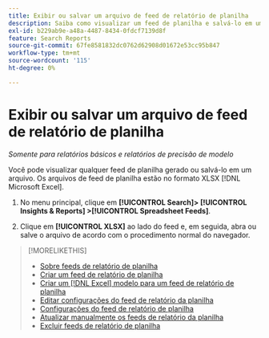 ```yaml
---
title: Exibir ou salvar um arquivo de feed de relatório de planilha
description: Saiba como visualizar um feed de planilha e salvá-lo em um arquivo.
exl-id: b229ab9e-a48a-4487-8434-0fdcf7139d8f
feature: Search Reports
source-git-commit: 67fe8581832dc0762d62908d01672e53cc95b847
workflow-type: tm+mt
source-wordcount: '115'
ht-degree: 0%

---
```


# Exibir ou salvar um arquivo de feed de relatório de planilha

*Somente para relatórios básicos e relatórios de precisão de modelo*

Você pode visualizar qualquer feed de planilha gerado ou salvá-lo em um arquivo. Os arquivos de feed de planilha estão no formato XLSX [!DNL Microsoft Excel].

1. No menu principal, clique em **[!UICONTROL Search]> [!UICONTROL Insights & Reports] >[!UICONTROL Spreadsheet Feeds]**.

1. Clique em **[!UICONTROL XLSX]** ao lado do feed e, em seguida, abra ou salve o arquivo de acordo com o procedimento normal do navegador.

>[!MORELIKETHIS]
>
>* [Sobre feeds de relatório de planilha](spreadsheet-feed-about.md)
>* [Criar um feed de relatório de planilha](spreadsheet-feed-create.md)
>* [Criar um [!DNL Excel] modelo para um feed de relatório de planilha](spreadsheet-feed-create-excel-template.md)
>* [Editar configurações do feed de relatório da planilha](spreadsheet-feed-edit.md)
>* [Configurações do feed de relatório de planilha](spreadsheet-feed-settings.md)
>* [Atualizar manualmente os feeds de relatório da planilha](spreadsheet-feed-refresh.md)
>* [Excluir feeds de relatório de planilha](spreadsheet-feed-delete.md)
